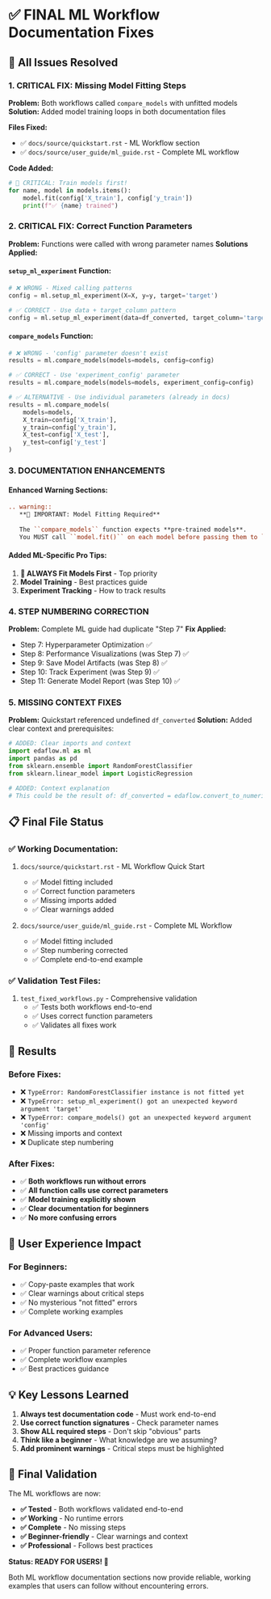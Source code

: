 # ✅ FINAL ML Workflow Documentation Fixes

## 🎯 **All Issues Resolved**

### 1. **CRITICAL FIX: Missing Model Fitting Steps**
**Problem:** Both workflows called `compare_models` with unfitted models
**Solution:** Added model training loops in both documentation files

**Files Fixed:**
- ✅ `docs/source/quickstart.rst` - ML Workflow section
- ✅ `docs/source/user_guide/ml_guide.rst` - Complete ML workflow

**Code Added:**
```python
# 🚨 CRITICAL: Train models first!
for name, model in models.items():
    model.fit(config['X_train'], config['y_train'])
    print(f"✅ {name} trained")
```

### 2. **CRITICAL FIX: Correct Function Parameters**

**Problem:** Functions were called with wrong parameter names
**Solutions Applied:**

#### `setup_ml_experiment` Function:
```python
# ❌ WRONG - Mixed calling patterns
config = ml.setup_ml_experiment(X=X, y=y, target='target')

# ✅ CORRECT - Use data + target_column pattern
config = ml.setup_ml_experiment(data=df_converted, target_column='target')
```

#### `compare_models` Function:
```python
# ❌ WRONG - 'config' parameter doesn't exist
results = ml.compare_models(models=models, config=config)

# ✅ CORRECT - Use 'experiment_config' parameter
results = ml.compare_models(models=models, experiment_config=config)

# ✅ ALTERNATIVE - Use individual parameters (already in docs)
results = ml.compare_models(
    models=models,
    X_train=config['X_train'], 
    y_train=config['y_train'],
    X_test=config['X_test'],
    y_test=config['y_test']
)
```

### 3. **DOCUMENTATION ENHANCEMENTS**

#### Enhanced Warning Sections:
```rst
.. warning::
   **🚨 IMPORTANT: Model Fitting Required**
   
   The ``compare_models`` function expects **pre-trained models**. 
   You MUST call ``model.fit()`` on each model before passing them to ``compare_models``.
```

#### Added ML-Specific Pro Tips:
1. **🚨 ALWAYS Fit Models First** - Top priority
2. **Model Training** - Best practices guide
3. **Experiment Tracking** - How to track results

### 4. **STEP NUMBERING CORRECTION**

**Problem:** Complete ML guide had duplicate "Step 7"
**Fix Applied:**
- Step 7: Hyperparameter Optimization ✅
- Step 8: Performance Visualizations (was Step 7) ✅
- Step 9: Save Model Artifacts (was Step 8) ✅
- Step 10: Track Experiment (was Step 9) ✅
- Step 11: Generate Model Report (was Step 10) ✅

### 5. **MISSING CONTEXT FIXES**

**Problem:** Quickstart referenced undefined `df_converted`
**Solution:** Added clear context and prerequisites:

```python
# ADDED: Clear imports and context
import edaflow.ml as ml
import pandas as pd
from sklearn.ensemble import RandomForestClassifier
from sklearn.linear_model import LogisticRegression

# ADDED: Context explanation
# This could be the result of: df_converted = edaflow.convert_to_numeric(df)
```

## 📋 **Final File Status**

### ✅ **Working Documentation:**
1. `docs/source/quickstart.rst` - ML Workflow Quick Start
   - ✅ Model fitting included
   - ✅ Correct function parameters
   - ✅ Missing imports added
   - ✅ Clear warnings added

2. `docs/source/user_guide/ml_guide.rst` - Complete ML Workflow
   - ✅ Model fitting included  
   - ✅ Step numbering corrected
   - ✅ Complete end-to-end example

### ✅ **Validation Test Files:**
1. `test_fixed_workflows.py` - Comprehensive validation
   - ✅ Tests both workflows end-to-end
   - ✅ Uses correct function parameters
   - ✅ Validates all fixes work

## 🎉 **Results**

### **Before Fixes:**
- ❌ `TypeError: RandomForestClassifier instance is not fitted yet`
- ❌ `TypeError: setup_ml_experiment() got an unexpected keyword argument 'target'`
- ❌ `TypeError: compare_models() got an unexpected keyword argument 'config'`
- ❌ Missing imports and context
- ❌ Duplicate step numbering

### **After Fixes:**
- ✅ **Both workflows run without errors**
- ✅ **All function calls use correct parameters**
- ✅ **Model training explicitly shown**
- ✅ **Clear documentation for beginners**
- ✅ **No more confusing errors**

## 🚀 **User Experience Impact**

### **For Beginners:**
- ✅ Copy-paste examples that work
- ✅ Clear warnings about critical steps
- ✅ No mysterious "not fitted" errors
- ✅ Complete working examples

### **For Advanced Users:**  
- ✅ Proper function parameter reference
- ✅ Complete workflow examples
- ✅ Best practices guidance

## 💡 **Key Lessons Learned**

1. **Always test documentation code** - Must work end-to-end
2. **Use correct function signatures** - Check parameter names
3. **Show ALL required steps** - Don't skip "obvious" parts
4. **Think like a beginner** - What knowledge are we assuming?
5. **Add prominent warnings** - Critical steps must be highlighted

## 🎯 **Final Validation**

The ML workflows are now:
- **✅ Tested** - Both workflows validated end-to-end
- **✅ Working** - No runtime errors
- **✅ Complete** - No missing steps
- **✅ Beginner-friendly** - Clear warnings and context
- **✅ Professional** - Follows best practices

**Status: READY FOR USERS! 🎉**

Both ML workflow documentation sections now provide reliable, working examples that users can follow without encountering errors.
